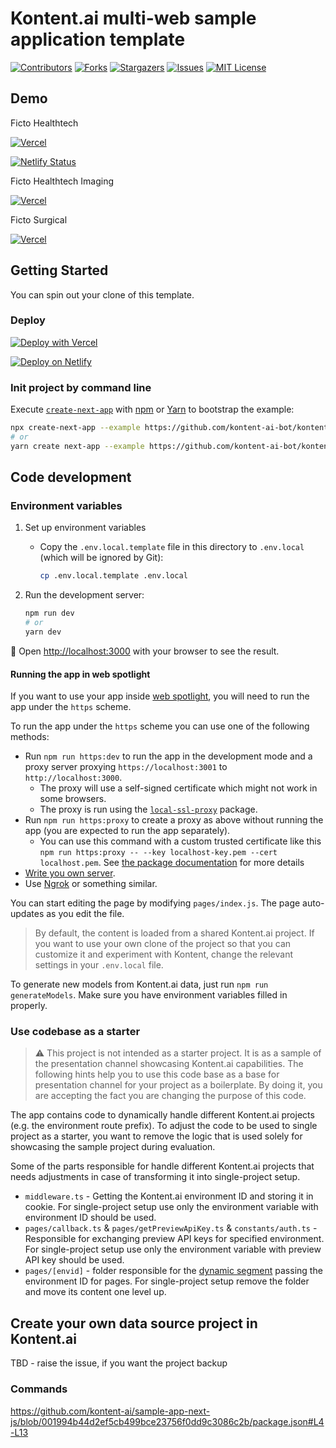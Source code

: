 # Kontent.ai multi-web sample application template

[![Contributors][contributors-shield]][contributors-url]
[![Forks][forks-shield]][forks-url]
[![Stargazers][stars-shield]][stars-url]
[![Issues][issues-shield]][issues-url]
[![MIT License][license-shield]][license-url]

## Demo

Ficto Healthtech

[![Vercel](https://therealsujitk-vercel-badge.vercel.app/?app=ficto-healthtech&style=for-the-badge&logo=false)](https://ficto-healthtech.vercel.app)

[![Netlify Status](https://api.netlify.com/api/v1/badges/aa724fef-9fda-4a85-8f6b-4a58f6f3763e/deploy-status)](https://app.netlify.com/sites/new-sample-app/deploys)

Ficto Healthtech Imaging

[![Vercel](https://therealsujitk-vercel-badge.vercel.app/?app=ficto-healthtech-imaging&style=for-the-badge&logo=false)](https://ficto-healthtech-imaging.vercel.app)

Ficto Surgical

[![Vercel](https://therealsujitk-vercel-badge.vercel.app/?app=ficto-healthtech-surgical&style=for-the-badge&logo=false)](https://ficto-healthtech-surgical.vercel.app)

## Getting Started

You can spin out your clone of this template.

### Deploy

[![Deploy with Vercel](https://vercel.com/button)](https://vercel.com/new/git/external?repository-url=https://github.com/kontent-ai-bot/kontent-ai-new-sample-app&project-name=kontent-sample-app&repository-name=kontent-sample-app-next-js&env=KONTENT_COLLECTION_CODENAME,NEXT_PUBLIC_KONTENT_ENVIRONMENT_ID,KONTENT_PREVIEW_API_KEY,NEXT_PUBLIC_OTHER_COLLECTIONS_DOMAINS&envDescription=Required%20to%20connect%20the%20app%20with%20Kontent&envLink=[https://github.com/kontent-ai/boilerplate-next-js%23Environment-variables](https://github.com/kontent-ai-bot/kontent-ai-new-sample-app#environment-variables))

[![Deploy on Netlify](https://www.netlify.com/img/deploy/button.svg)](https://app.netlify.com/start/deploy?repository=https://github.com/kontent-ai-bot/kontent-ai-new-sample-app)

### Init project by command line

Execute [`create-next-app`](https://github.com/vercel/next.js/tree/canary/packages/create-next-app) with [npm](https://docs.npmjs.com/cli/init) or [Yarn](https://yarnpkg.com/lang/en/docs/cli/create/) to bootstrap the example:

```bash
npx create-next-app --example https://github.com/kontent-ai-bot/kontent-ai-new-sample-app kontent-ai-new-sample-app
# or
yarn create next-app --example https://github.com/kontent-ai-bot/kontent-ai-new-sample-app kontent-ai-new-sample-app
```

## Code development

### Environment variables

1. Set up environment variables
    * Copy the `.env.local.template` file in this directory to `.env.local` (which will be ignored by Git):

        ```sh
        cp .env.local.template .env.local
        ```

1. Run the development server:

    ```bash
    npm run dev
    # or
    yarn dev
    ```

🎉 Open [http://localhost:3000](http://localhost:3000) with your browser to see the result.

#### Running the app in web spotlight
If you want to use your app inside [web spotlight](https://kontent.ai/features/webspotlight/), you will need to run the app under the `https` scheme.

To run the app under the `https` scheme you can use one of the following methods:
* Run `npm run https:dev` to run the app in the development mode and a proxy server proxying `https://localhost:3001` to `http://localhost:3000`. 
  * The proxy will use a self-signed certificate which might not work in some browsers.
  * The proxy is run using the [`local-ssl-proxy`](https://www.npmjs.com/package/local-ssl-proxy) package.
* Run `npm run https:proxy` to create a proxy as above without running the app (you are expected to run the app separately).
  * You can use this command with a custom trusted certificate like this `npm run https:proxy -- --key localhost-key.pem --cert localhost.pem`. See [the package documentation](https://github.com/cameronhunter/local-ssl-proxy#run-ssl-proxy-with-a-self-signed-trusted-certificate) for more details
* [Write you own server](https://github.com/vercel/next.js/tree/canary/examples/custom-server).
* Use [Ngrok](https://ngrok.com/) or something similar.

You can start editing the page by modifying `pages/index.js`. The page auto-updates as you edit the file.

> By default, the content is loaded from a shared Kontent.ai project.
> If you want to use your own clone of the project so that you can customize it and experiment with Kontent, change the relevant settings in your `.env.local` file.

To generate new models from Kontent.ai data, just run `npm run generateModels`. Make sure you have environment variables filled in properly.

### Use codebase as a starter

> ⚠ This project is not intended as a starter project. It is as a sample of the presentation channel showcasing Kontent.ai capabilities. The following hints help you to use this code base as a base for presentation channel for your project as a boilerplate. By doing it, you are accepting the fact you are changing the purpose of this code.

The app contains code to dynamically handle different Kontent.ai projects (e.g. the environment route prefix). To adjust the code to be used to single project as a starter, you want to remove the logic that is used solely for showcasing the sample project during evaluation.

Some of the parts responsible for handle different Kontent.ai projects that needs adjustments in case of transforming it into single-project setup.

* `middleware.ts` - Getting the Kontent.ai environment ID and storing it in cookie. For single-project setup use only the environment variable with environment ID should be used.
* `pages/callback.ts` & `pages/getPreviewApiKey.ts` & `constants/auth.ts` - Responsible for exchanging preview API keys for specified environment. For single-project setup use only the environment variable with preview API key should be used.
* `pages/[envid]` - folder responsible for the [dynamic segment](https://nextjs.org/docs/pages/building-your-application/routing/dynamic-routes) passing the environment ID for pages. For single-project setup remove the folder and move its content one level up.

## Create your own data source project in Kontent.ai

TBD - raise the issue, if you want the project backup

### Commands

https://github.com/kontent-ai/sample-app-next-js/blob/001994b44d2ef5cb499bce23756f0dd9c3086c2b/package.json#L4-L13

[contributors-shield]: https://img.shields.io/github/contributors/kontent-ai-bot/kontent-ai-new-sample-app.svg?style=for-the-badge
[contributors-url]: https://github.com/kontent-ai-bot/kontent-ai-new-sample-app/graphs/contributors
[forks-shield]: https://img.shields.io/github/forks/kontent-ai-bot/kontent-ai-new-sample-app.svg?style=for-the-badge
[forks-url]: https://github.com/kontent-ai-bot/kontent-ai-new-sample-app/network/members
[stars-shield]: https://img.shields.io/github/stars/kontent-ai-bot/kontent-ai-new-sample-app.svg?style=for-the-badge
[stars-url]: https://github.com/kontent-ai-bot/kontent-ai-new-sample-app/stargazers
[issues-shield]: https://img.shields.io/github/issues/kontent-ai-bot/kontent-ai-new-sample-app.svg?style=for-the-badge
[issues-url]:https://github.com/kontent-ai-bot/kontent-ai-new-sample-app/issues
[license-shield]: https://img.shields.io/github/license/kontent-ai-bot/kontent-ai-new-sample-app.svg?style=for-the-badge
[license-url]:https://github.com/kontent-ai-bot/kontent-ai-new-sample-app/blob/master/LICENSE.md
[discord-shield]: https://img.shields.io/discord/821885171984891914?color=%237289DA&label=Kontent.ai%20Discord&logo=discord&style=for-the-badge
[discord-url]: https://discord.com/invite/SKCxwPtevJ

